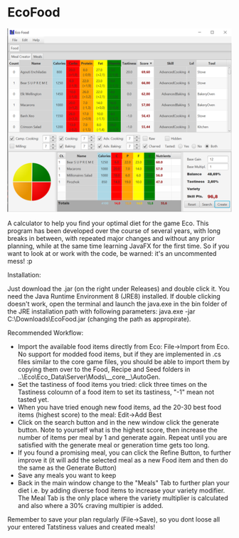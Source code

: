 # EcoFood
![EcoFood](grafik.png)

A calculator to help you find your optimal diet for the game Eco. This program has been developed over the course of several years, with long breaks in between, with repeated major changes and without any prior planning, while at the same time learning JavaFX for the first time. So if you want to look at or work with the code, be warned: it's an uncommented mess! :p

Installation:

Just download the .jar (on the right under Releases) and double click it. You need the Java Runtime Environment 8 (JRE8) installed. If double clicking doesn't work, open the terminal and launch the java.exe in the bin folder of the JRE installation path with following parameters: java.exe -jar C:\Downloads\EcoFood.jar (changing the path as appropirate).

Recommended Workflow:

- Import the available food items directly from Eco: File->Import from Eco.
  No support for modded food items, but if they are implemented in .cs files similar to the core game files, you should be able to import them by copying them over to the Food, Recipe and Seed folders in ..\Eco\Eco_Data\Server\Mods\\\_\_core\_\_\AutoGen.
- Set the tastiness of food items you tried: click three times on the Tastiness coloumn of a food item to set its tastiness, "-1" mean not tasted yet.
- When you have tried enough new food items, ad the 20-30 best food items (highest score) to the meal: Edit->Add Best
- Click on the search button and in the new window click the generate button. Note to yourself what is the highest score, then increase the number of items per meal by 1 and generate again. Repeat until you are satisfied with the generate meal or generation time gets too long.
- If you found a promising meal, you can click the Refine Button, to further improve it (it will add the selected meal as a new Food item and then do the same as the Generate Button)
- Save any meals you want to keep
- Back in the main window change to the "Meals" Tab to further plan your diet i.e. by adding diverse food items to increase your variety modifier. The Meal Tab is the only place where the variety multiplier is calculated and also where a 30% craving multipier is added.

Remember to save your plan regularly (File->Save), so you dont loose all your entered Tatstiness values and created meals!
